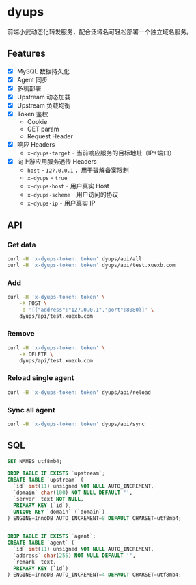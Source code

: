 # dyups

前端小武动态化转发服务，配合泛域名可轻松部署一个独立域名服务。

## Features

- [x] MySQL 数据持久化
- [x] Agent 同步
- [x] 多机部署
- [x] Upstream 动态加载
- [x] Upstream 负载均衡
- [x] Token 鉴权
    - Cookie
    - GET param
    - Request Header
- [x] 响应 Headers
    - `x-dyups-target` - 当前响应服务的目标地址（IP+端口）
- [x] 向上游应用服务透传 Headers
    - `host` - `127.0.0.1` ，用于破解备案限制
    - `x-dyups` - `true`
    - `x-dyups-host` - 用户真实 Host
    - `x-dyups-scheme` - 用户访问的协议
    - `x-dyups-ip` - 用户真实 IP

## API

### Get data

```bash
curl -H 'x-dyups-token: token' dyups/api/all
curl -H 'x-dyups-token: token' dyups/api/test.xuexb.com
```

### Add

```bash
curl -H 'x-dyups-token: token' \
    -X POST \
    -d '[{"address":"127.0.0.1","port":8080}]' \
    dyups/api/test.xuexb.com
```

### Remove

```bash
curl -H 'x-dyups-token: token' \
    -X DELETE \
    dyups/api/test.xuexb.com
```

### Reload single agent

```bash
curl -H 'x-dyups-token: token' dyups/api/reload
```

### Sync all agent

```bash
curl -H 'x-dyups-token: token' dyups/api/sync
```

## SQL

```sql
SET NAMES utf8mb4;

DROP TABLE IF EXISTS `upstream`;
CREATE TABLE `upstream` (
  `id` int(11) unsigned NOT NULL AUTO_INCREMENT,
  `domain` char(100) NOT NULL DEFAULT '',
  `server` text NOT NULL,
  PRIMARY KEY (`id`),
  UNIQUE KEY `domain` (`domain`)
) ENGINE=InnoDB AUTO_INCREMENT=8 DEFAULT CHARSET=utf8mb4;


DROP TABLE IF EXISTS `agent`;
CREATE TABLE `agent` (
  `id` int(11) unsigned NOT NULL AUTO_INCREMENT,
  `address` char(255) NOT NULL DEFAULT '',
  `remark` text,
  PRIMARY KEY (`id`)
) ENGINE=InnoDB AUTO_INCREMENT=4 DEFAULT CHARSET=utf8mb4;
```

